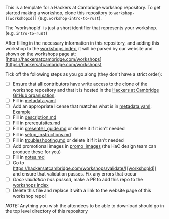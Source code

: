 This is a template for a Hackers at Cambridge workshop repository.
To get started making a workshop, clone this repository to `workshop-[[workshopId]]` (e.g. `workshop-intro-to-rust`).

The 'workshopId' is just a short identifier that represents your workshop. (e.g. `intro-to-rust`)

After filling in the necessary information in this repository, and adding this workshop to the [workshops index](https://github.com/hackersatcambridge/workshops), it will be parsed by our website and shown on the workshops page at:
[https://hackersatcambridge.com/workshops](https://hackersatcambridge.com/workshops)

Tick off the following steps as you go along (they don't have a strict order):

- [ ] Ensure that all contributors have write access to the clone of the workshop repository and that it is hosted in the [Hackers at Cambridge GitHub organisation](https://github.com/hackersatcambridge). 
- [ ] Fill in [metadata.yaml](/.hac_workshop/metadata.yaml)
- [ ] Add an appropriate license that matches what is in [metadata.yaml](/.hac_workshop/metadata.yaml): [Example](https://github.com/hackersatcambridge/workshop-intro-to-git/blob/master/LICENSE)
- [ ] Fill in [description.md](/.hac_workshop/description.md)
- [ ] Fill in [prerequisites.md](/.hac_workshop/prerequisites.md)
- [ ] Fill in [presenter_guide.md](/.hac_workshop/presenter_guide.md) or delete it if it isn't needed
- [ ] Fill in [setup_instructions.md](/.hac_workshop/setup_instructions.md)
- [ ] Fill in [troubleshooting.md](/.hac_workshop/troubleshooting.md) or delete it if it isn't needed
- [ ] Add promotional images in [promo_images](/.hac_workshop/promo_images) (the HaC design team can produce these for you)
- [ ] Fill in [notes.md](/.hac_workshop/notes/notes.md)
- [ ] Go to https://hackersatcambridge.com/workshops/validate/[[workshopId]] and ensure that validation passes. Fix any errors that occur
- [ ] _Once validation has passed_, make a PR to add this repo to the [workshops index](https://github.com/hackersatcambridge/workshops)
- [ ] Delete this file and replace it with a link to the website page of this workshop repo!

*NOTE:* Anything you wish the attendees to be able to download should go in the top level directory of this repository
